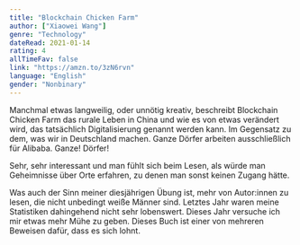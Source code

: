 ```yaml
---
title: "Blockchain Chicken Farm"
author: ["Xiaowei Wang"]
genre: "Technology"
dateRead: 2021-01-14
rating: 4
allTimeFav: false
link: "https://amzn.to/3zN6rvn"
language: "English"
gender: "Nonbinary"
---
```


Manchmal etwas langweilig, oder unnötig kreativ, beschreibt Blockchain Chicken Farm das rurale Leben in China und wie es von etwas verändert wird, das tatsächlich Digitalisierung genannt werden kann. Im Gegensatz zu dem, was wir in Deutschland machen. Ganze Dörfer arbeiten ausschließlich für Alibaba. Ganze! Dörfer!

Sehr, sehr interessant und man fühlt sich beim Lesen, als würde man Geheimnisse über Orte erfahren, zu denen man sonst keinen Zugang hätte.

Was auch der Sinn meiner diesjährigen Übung ist, mehr von Autor:innen zu lesen, die nicht unbedingt weiße Männer sind. Letztes Jahr waren meine Statistiken dahingehend nicht sehr lobenswert. Dieses Jahr versuche ich mir etwas mehr Mühe zu geben. Dieses Buch ist einer von mehreren Beweisen dafür, dass es sich lohnt.
